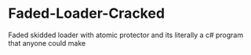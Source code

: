 # Faded-Loader-Cracked

Faded skidded loader with atomic protector and its literally a c# program that anyone could make
